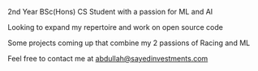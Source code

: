 2nd Year BSc(Hons) CS Student with a passion for ML and AI

Looking to expand my repertoire and work on open source code

Some projects coming up that combine my 2 passions of Racing and ML

Feel free to contact me at abdullah@sayedinvestments.com

<!---
DuplexCard/DuplexCard is a ✨ special ✨ repository because its `README.md` (this file) appears on your GitHub profile.
You can click the Preview link to take a look at your changes.
--->
